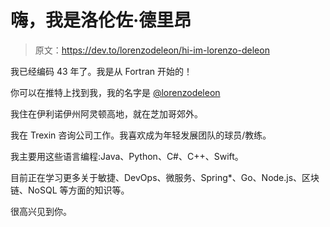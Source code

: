 # 嗨，我是洛伦佐·德里昂

> 原文：<https://dev.to/lorenzodeleon/hi-im-lorenzo-deleon>

我已经编码 43 年了。我是从 Fortran 开始的！

你可以在推特上找到我，我的名字是 [@lorenzodeleon](https://twitter.com/lorenzodeleon)

我住在伊利诺伊州阿灵顿高地，就在芝加哥郊外。

我在 Trexin 咨询公司工作。我喜欢成为年轻发展团队的球员/教练。

我主要用这些语言编程:Java、Python、C#、C++、Swift。

目前正在学习更多关于敏捷、DevOps、微服务、Spring*、Go、Node.js、区块链、NoSQL 等方面的知识等。

很高兴见到你。